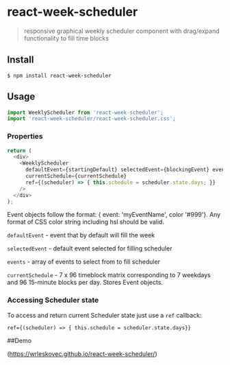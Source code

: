 # react-week-scheduler
> responsive graphical weekly scheduler component with drag/expand functionality to fill time blocks

## Install

```console
$ npm install react-week-scheduler
```

## Usage

```js
import WeeklyScheduler from 'react-week-scheduler';
import 'react-week-scheduler/react-week-scheduler.css';
```

### Properties

```js
return (
  <div>
    <WeeklyScheduler
      defaultEvent={startingDefault} selectedEvent={blockingEvent} events={eventList}
      currentSchedule={currentSchedule}
      ref={(scheduler) => { this.schedule = scheduler.state.days; }}
    />
  </div>
);
```
Event objects follow the format: { event: 'myEventName', color '#999'}. Any format of CSS color string including hsl should be valid.

`defaultEvent` - event that by default will fill the week

`selectedEvent` - default event selected for filling scheduler

`events` - array of events to select from to fill scheduler

`currentSchedule` - 7 x 96 timeblock matrix corresponding to 7 weekdays and 96 15-minute blocks per day. Stores Event objects.

### Accessing Scheduler state

To access and return current Scheduler state just use a `ref` callback:

  `ref={(scheduler) => { this.schedule = scheduler.state.days}}`

##Demo

  (https://wrleskovec.github.io/react-week-scheduler/)
